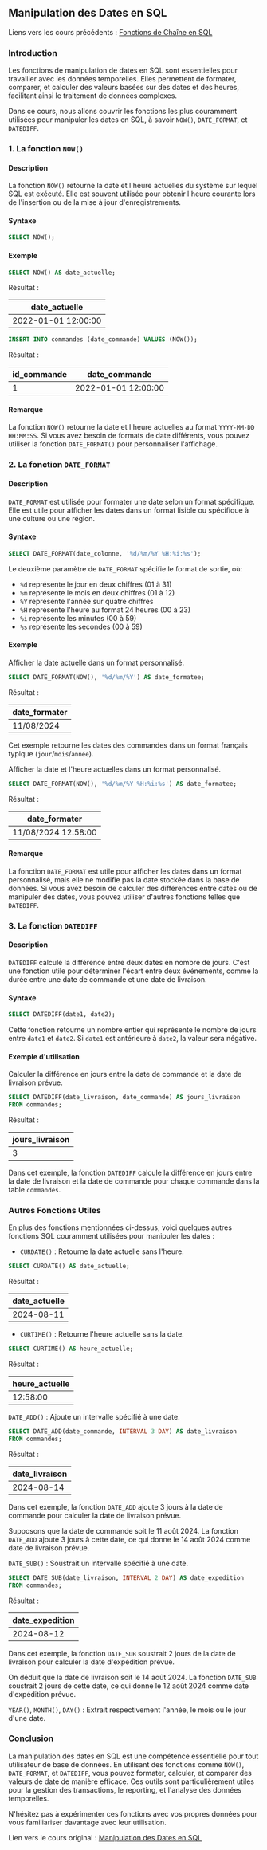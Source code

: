 ## Manipulation des Dates en SQL

Liens vers les cours précédents : [Fonctions de Chaîne en SQL](https://www.sqltutorial.org/sql-string-functions/)

### Introduction

Les fonctions de manipulation de dates en SQL sont essentielles pour travailler avec les données temporelles. Elles permettent de formater, comparer, et calculer des valeurs basées sur des dates et des heures, facilitant ainsi le traitement de données complexes.

Dans ce cours, nous allons couvrir les fonctions les plus couramment utilisées pour manipuler les dates en SQL, à savoir `NOW()`, `DATE_FORMAT`, et `DATEDIFF`.

### 1. La fonction `NOW()`

#### Description

La fonction `NOW()` retourne la date et l'heure actuelles du système sur lequel SQL est exécuté. Elle est souvent utilisée pour obtenir l'heure courante lors de l'insertion ou de la mise à jour d'enregistrements.

#### Syntaxe

```sql
SELECT NOW();
```

#### Exemple

```sql
SELECT NOW() AS date_actuelle;
```

Résultat :

| date_actuelle       |
|---------------------|
| 2022-01-01 12:00:00 |

```sql
INSERT INTO commandes (date_commande) VALUES (NOW());
```

Résultat :

| id_commande | date_commande       |
|-------------|---------------------|
| 1           | 2022-01-01 12:00:00 |

#### Remarque

La fonction `NOW()` retourne la date et l'heure actuelles au format `YYYY-MM-DD HH:MM:SS`. Si vous avez besoin de formats de date différents, vous pouvez utiliser la fonction `DATE_FORMAT()` pour personnaliser l'affichage.

### 2. La fonction `DATE_FORMAT`

#### Description

`DATE_FORMAT` est utilisée pour formater une date selon un format spécifique. Elle est utile pour afficher les dates dans un format lisible ou spécifique à une culture ou une région.

#### Syntaxe

```sql
SELECT DATE_FORMAT(date_colonne, '%d/%m/%Y %H:%i:%s');
```

Le deuxième paramètre de `DATE_FORMAT` spécifie le format de sortie, où:

- `%d` représente le jour en deux chiffres (01 à 31)
- `%m` représente le mois en deux chiffres (01 à 12)
- `%Y` représente l'année sur quatre chiffres
- `%H` représente l'heure au format 24 heures (00 à 23)
- `%i` représente les minutes (00 à 59)
- `%s` représente les secondes (00 à 59)

#### Exemple

Afficher la date actuelle dans un format personnalisé.

```sql
SELECT DATE_FORMAT(NOW(), '%d/%m/%Y') AS date_formatee;
```

Résultat :

| date_formater |
|---------------|
| 11/08/2024    |

Cet exemple retourne les dates des commandes dans un format français typique (`jour`/`mois`/`année`).

Afficher la date et l'heure actuelles dans un format personnalisé.

```sql
SELECT DATE_FORMAT(NOW(), '%d/%m/%Y %H:%i:%s') AS date_formatee;
```

Résultat :

| date_formater       |
|---------------------|
| 11/08/2024 12:58:00 |

#### Remarque

La fonction `DATE_FORMAT` est utile pour afficher les dates dans un format personnalisé, mais elle ne modifie pas la date stockée dans la base de données. Si vous avez besoin de calculer des différences entre dates ou de manipuler des dates, vous pouvez utiliser d'autres fonctions telles que `DATEDIFF`.

### 3. La fonction `DATEDIFF`

#### Description

`DATEDIFF` calcule la différence entre deux dates en nombre de jours. C'est une fonction utile pour déterminer l'écart entre deux événements, comme la durée entre une date de commande et une date de livraison.

#### Syntaxe

```sql
SELECT DATEDIFF(date1, date2);
```

Cette fonction retourne un nombre entier qui représente le nombre de jours entre `date1` et `date2`. Si `date1` est antérieure à `date2`, la valeur sera négative.

#### Exemple d'utilisation

Calculer la différence en jours entre la date de commande et la date de livraison prévue.

```sql
SELECT DATEDIFF(date_livraison, date_commande) AS jours_livraison
FROM commandes;
```

Résultat :

| jours_livraison |
|-----------------|
| 3               |

Dans cet exemple, la fonction `DATEDIFF` calcule la différence en jours entre la date de livraison et la date de commande pour chaque commande dans la table `commandes`.

### Autres Fonctions Utiles

En plus des fonctions mentionnées ci-dessus, voici quelques autres fonctions SQL couramment utilisées pour manipuler les dates :

- `CURDATE()` : Retourne la date actuelle sans l'heure.

```sql
SELECT CURDATE() AS date_actuelle;
```

Résultat :

| date_actuelle |
|---------------|
| 2024-08-11    |

- `CURTIME()` : Retourne l'heure actuelle sans la date.

```sql
SELECT CURTIME() AS heure_actuelle;
```

Résultat :

| heure_actuelle |
| --- |
| 12:58:00 |

`DATE_ADD()` : Ajoute un intervalle spécifié à une date.

```sql
SELECT DATE_ADD(date_commande, INTERVAL 3 DAY) AS date_livraison
FROM commandes;
```

Résultat :

| date_livraison |
|----------------|
| 2024-08-14     |

Dans cet exemple, la fonction `DATE_ADD` ajoute 3 jours à la date de commande pour calculer la date de livraison prévue.

Supposons que la date de commande soit le 11 août 2024. La fonction `DATE_ADD` ajoute 3 jours à cette date, ce qui donne le 14 août 2024 comme date de livraison prévue.

`DATE_SUB()` : Soustrait un intervalle spécifié à une date.

```sql
SELECT DATE_SUB(date_livraison, INTERVAL 2 DAY) AS date_expedition
FROM commandes;
```

Résultat :

| date_expedition |
|-----------------|
| 2024-08-12      |

Dans cet exemple, la fonction `DATE_SUB` soustrait 2 jours de la date de livraison pour calculer la date d'expédition prévue.

On déduit que la date de livraison soit le 14 août 2024. La fonction `DATE_SUB` soustrait 2 jours de cette date, ce qui donne le 12 août 2024 comme date d'expédition prévue.

`YEAR()`, `MONTH()`, `DAY()` : Extrait respectivement l'année, le mois ou le jour d'une date.

### Conclusion

La manipulation des dates en SQL est une compétence essentielle pour tout utilisateur de base de données. En utilisant des fonctions comme `NOW()`, `DATE_FORMAT`, et `DATEDIFF`, vous pouvez formater, calculer, et comparer des valeurs de date de manière efficace. Ces outils sont particulièrement utiles pour la gestion des transactions, le reporting, et l'analyse des données temporelles.

N'hésitez pas à expérimenter ces fonctions avec vos propres données pour vous familiariser davantage avec leur utilisation.

Lien vers le cours original : [Manipulation des Dates en SQL](https://www.sqltutorial.org/sql-date-functions/)